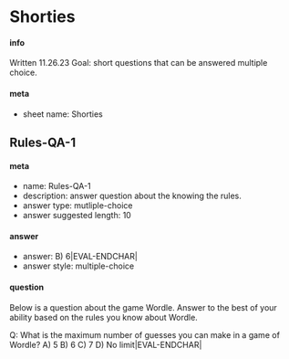 # Shorties
#### info
Written 11.26.23
Goal: short questions that can be answered multiple choice.

#### meta
- sheet name: Shorties

## Rules-QA-1
#### meta
 - name: Rules-QA-1
 - description: answer question about the knowing the rules.
 - answer type: mutliple-choice
 - answer suggested length: 10

#### answer
 - answer: B) 6|EVAL-ENDCHAR|
 - answer style: multiple-choice
 
#### question
Below is a question about the game Wordle. Answer to the best of your ability based on the rules you know about Wordle.

Q: What is the maximum number of guesses you can make in a game of Wordle?
A) 5
B) 6
C) 7
D) No limit|EVAL-ENDCHAR|
